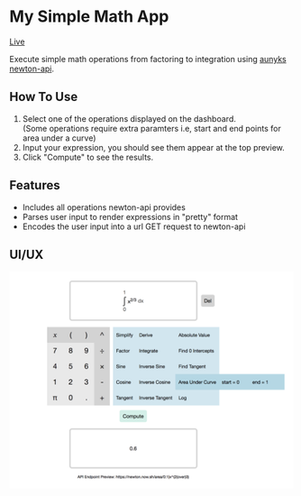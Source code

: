 # My Simple Math App

[Live](https://keon-choi-math-app.herokuapp.com/)

Execute simple math operations from factoring to integration using [aunyks newton-api](https://github.com/aunyks/newton-api).

## How To Use
  1. Select one of the operations displayed on the dashboard.  
  (Some operations require extra paramters i.e, start and end points for area under a curve)  
  2. Input your expression, you should see them appear at the top preview.  
  3. Click "Compute" to see the results.

## Features
  * Includes all operations newton-api provides
  * Parses user input to render expressions in "pretty" format
  * Encodes the user input into a url GET request to newton-api

## UI/UX
![](img1.png)
